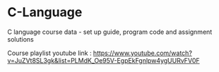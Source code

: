 # C-Language
C language course data - set up guide, program code and assignment solutions

Course playlist youtube link :
https://www.youtube.com/watch?v=JuZVt8SL3gk&list=PLMdK_Oe95V-EgpEkFgnlpw4ygUURvFV0F
